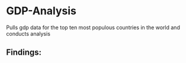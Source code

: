 # GDP-Analysis

Pulls gdp data for the top ten most populous countries in the world and conducts analysis

Findings:
- 
